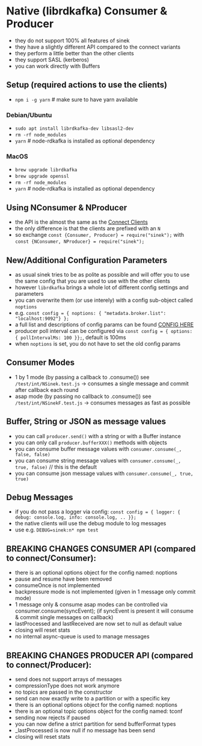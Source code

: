 # Native (librdkafka) Consumer & Producer

- they do not support 100% all features of sinek
- they have a slightly different API compared to the connect variants
- they perform a little better than the other clients
- they support SASL (kerberos)
- you can work directly with Buffers

## Setup (required actions to use the clients)

- `npm i -g yarn` # make sure to have yarn available

### Debian/Ubuntu
- `sudo apt install librdkafka-dev libsasl2-dev`
- `rm -rf node_modules`
- `yarn` # node-rdkafka is installed as optional dependency

### MacOS
- `brew upgrade librdkafka`
- `brew upgrade openssl`
- `rm -rf node_modules`
- `yarn` # node-rdkafka is installed as optional dependency

## Using NConsumer & NProducer

- the API is the almost the same as the [Connect Clients](../connect)
- the only difference is that the clients are prefixed with an `N`
- so exchange `const {Consumer, Producer} = require("sinek");` with `const {NConsumer, NProducer} = require("sinek");`

## New/Additional Configuration Parameters

- as usual sinek tries to be as polite as possible and will offer you to use the same
config that you are used to use with the other clients
- however `librdkafka` brings a whole lot of different config settings and parameters
- you can overwrite them (or use interely) with a config sub-object called `noptions`
- e.g. `const config = { noptions: { "metadata.broker.list": "localhost:9092"} };`
- a full list and descriptions of config params can be found [CONFIG HERE](https://github.com/edenhill/librdkafka/blob/0.9.5.x/CONFIGURATION.md)
- producer poll interval can be configured via `const config = { options: { pollIntervalMs: 100 }};`, default is 100ms
- when `noptions` is set, you do not have to set the old config params

## Consumer Modes
- 1 by 1 mode (by passing a callback to .consume()) see `/test/int/NSinek.test.js` -> consumes a single message and commit after callback each round
- asap mode (by passing no callback to .consume()) see `/test/int/NSinekF.test.js` -> consumes messages as fast as possible

## Buffer, String or JSON as message values
- you can call `producer.send()` with a string or with a Buffer instance
- you can only call `producer.bufferXXX()` methods with objects
- you can consume buffer message values with `consumer.consume(_, false, false)`
- you can consume string message values with `consumer.consume(_, true, false)` // this is the default
- you can consume json message values with `consumer.consume(_, true, true)`

## Debug Messages
- if you do not pass a logger via config: `const config = { logger: { debug: console.log, info: console.log, .. }};`
- the native clients will use the debug module to log messages
- use e.g. `DEBUG=sinek:n* npm test`

## BREAKING CHANGES CONSUMER API (compared to connect/Consumer):
- there is an optional options object for the config named: noptions
- pause and resume have been removed
- consumeOnce is not implemented
- backpressure mode is not implemented (given in 1 message only commit mode)
- 1 message only & consume asap modes can be controlled via consumer.consume(syncEvent);
(if syncEvent is present it will consume & commit single messages on callback)
- lastProcessed and lastReceived are now set to null as default value
- closing will reset stats
- no internal async-queue is used to manage messages

## BREAKING CHANGES PRODUCER API (compared to connect/Producer):
- send does not support arrays of messages
- compressionType does not work anymore
- no topics are passed in the constructor
- send can now exactly write to a partition or with a specific key
- there is an optional options object for the config named: noptions
- there is an optional topic options object for the config named: tconf
- sending now rejects if paused
- you can now define a strict partition for send bufferFormat types
- _lastProcessed is now null if no message has been send
- closing will reset stats
